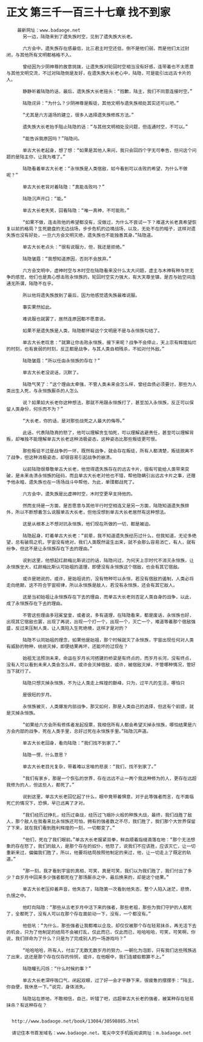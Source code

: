 # 正文 第三千一百三十七章 找不到家
        最新网址：www.badaoge.net
          另一边，陆隐来到了遗失族时空，见到了遗失族大长老。
      
          六方会中，遗失族存在感最低，比三君主时空还低，倒不是他们弱，而是他们太过封闭，与其他所有文明都格格不入。
      
          曾经因为少阴神尊的故意挑拨，让遗失族对轮回时空相当没有好感，连带着也不太愿意与其他文明交流，不过对陆隐倒是友好，在遗失族大长老心中，陆隐，可是能引出远古卡片的人。
      
          静静听着陆隐的话，最后，遗失族大长老摇头：“抱歉，陆主，我们不同意连接时空。”
      
          陆隐诧异：“为什么？少阴神尊是叛徒，其他文明与遗失族相处其实还可以吧。”
      
          “尤其是六方道场的建立，很多人选择遗失族修炼方法。”
      
          遗失族大长老抬手阻止陆隐的话：“与其他文明相处没问题，但连通时空，不可以。”
      
          “能告诉我原因吗？”陆隐问。
      
          单古大长老起身，想了想：“如果是其他人来问，我只会回四个字无可奉告，但问这个问题的是陆主你，让我为难了。”
      
          陆隐看着单古大长老：“永恒族是人类宿敌，如今看到可以击败的希望，为什么不做呢？”
      
          单古大长老背对着陆隐：“真能击败吗？”
      
          陆隐沉声开口：“能。”
      
          单古大长老失笑，回看陆隐：“唯一真神，不可能败。”
      
          “如果不做，连击败他的希望都没有，没做过，为什么不尝试一下？难道大长老真希望恢复以前的格局？生死磨盘的无边战场，步步危机的边境战场，以及，无处不在的暗子，这样对遗失族也没有好处，一旦六方会文明灭绝，遗失族也不能独善其身。”陆隐道。
      
          单古大长老点头：“很有说服力，但，我还是拒绝。”
      
          陆隐皱眉：“我想知道原因，否则不会放弃。”
      
          六方会文明中，虚神时空与木时空在陆隐看来没什么太大问题，虚主与木神有种与世无争的感觉，他们也是真心想击败永恒族的，轮回时空实力强大，有大天尊坐镇，是否与始空间连通无所谓，陆隐不在乎。
      
          所以他将遗失族放到了最后，因为他感觉遗失族最难说服。
      
          事实果然如此。
      
          难说服也就罢了，居然连原因都不愿意说。
      
          如果不是遗失族是人类，陆隐都怀疑这个文明是不是与永恒族勾结了。
      
          单古大长老叹息：“就算让你击败永恒族，接下来呢？战争不会停止，天上宗有辉煌灿烂的时刻，也有衰弱的时刻，反正都是战争，与其人类自相残杀，不如对付外敌。”
      
          陆隐皱眉：“所以任由永恒族的存在？”
      
          单古大长老没说话，沉默了。
      
          陆隐气笑了：“这个理由太牵强，不管人类未来会怎么样，曾经血债必须要讨，那些为人类出生入死，与永恒族厮杀的人怎么
      
          说？如果如大长老你这种想法，那就不用跟永恒族打了，甚至加入永恒族，反正可以保留人类身份，何乐而不为？”
      
          “大长老，你的话，是对那些战死之人最大的侮辱。”
      
          此话，代表陆隐真的怒了，他可以理解贪生怕死，可以理解逃避责任，甚至可以理解背叛，却唯独不能理解单古大长老这种消极姿态，这种姿态比那些叛徒更可恨。
      
          那些叛徒不过是战争的一环，既然有战争，就会存在叛徒，所有人都清楚，叛徒脱离不了战争，但这种消极姿态，却很容易引起战争的崩溃。
      
          以前陆隐很尊敬单古大长老，他觉得遗失族存在的远古卡片，很有可能给人类带来突破，是未来击溃永恒族的砝码，而且单古大长老对他也不错，帮他隐瞒引出远古卡片之事，还赠予他永暗，遗失族也在一场场战斗中帮他，为此，单璞都战死了。
      
          六方会中，遗失族是比虚神时空，木时空更早支持他的。
      
          然而支持是一方面，是否愿意与其他平行时空相连又是另一方面，陆隐知道遗失族排外，所以不断想着怎么说服单古大长老，但他没想到单古大长老居然有这种想法。
      
          这是从根本上不想对抗永恒族，他们现在所做的一切，都是被迫。
      
          陆隐起身，盯着单古大长老：“前辈，我不知道遗失族经历过什么，但我知道，无论多绝望，总有破局之机，宇宙没有绝对，我们人类既然诞生出来，就不会那么容易消亡，有人，就有纷争，但这不是让永恒族存在下去的理由。”
      
          说到这里，他想起红颜梅比斯说过的话，陆隐问过，为何天上宗时代不消灭永恒族，让永恒族坐大，红颜梅比斯认可始祖的道理，即便没有永恒族这个宿敌，也会有其它宿敌。
      
          或许是她说的，或许，是始祖说的，没有物种可以永恒，若没有宿敌的遏制，人类必将走向绝颠，这不符合宇宙规律，所以永恒族是敌人，若没有永恒族，还会有其它敌人。
      
          这是当初始祖让永恒族存在下去的理由，而单古大长老则否定人类自身的战争，以此，成了永恒族存在下去的理由。
      
          不管这些理由多冠冕堂皇，或者说，多有道理，在陆隐看来，都是废话，永恒族也好，出现其它宿敌也罢，出现了再说，出现一个打一个，出现一个，灭亡一个，难道等着那个宿敌强盛，反过来压制人类，让人类陷入生死绝境，这样才是对的？
      
          陆隐不认同始祖的理念，如果他是始祖，那个时候就灭了永恒族，宇宙出现任何对人类有威胁的物种，统统灭掉，即便结果再坏，还能坏的过现在？
      
          始祖无法预测未来，命运在岁月长河搭建的桥梁是有终点的，而岁月长河，没有终点，没有人可以看到未来人类会怎么样，或许会灭掉宿敌，或许，被宿敌灭掉，不管哪种情况，管好当下就行了。
      
          陆隐只想灭掉永恒族，不为让人类走上辉煌的巅峰，只为，过平凡的生活，哪怕只
      
          是很短的岁月。
      
          永恒族被灭，人类爆发内部战争，那又如何，那是人类自己的选择，但这有个前提，就是灭掉永恒族。
      
          “如果给六方会所有修炼者发起投票，我相信所有人都会希望灭掉永恒族，哪怕结果是六方会内部的战争，死在人类手里，总好过死在永恒族手里。”陆隐沉声道。
      
          单古大长老回身，看向陆隐：“我们找不到家了。”
      
          陆隐一愣，什么意思？
      
          单古大长老目光复杂，带着难以言喻的悲哀：“我们，找不到家了。”
      
          “我们有家乡，那是一个恢弘的世界，存在远远不止一两个我这种修为的人，更存在远超我修为的人，但这些人，都死了。”
      
          说到这里，单古大长老回忆起了什么，眼中竟带着惧意，对于此等强者而言，在不面临死亡的情况下，恐惧，早已远离了才对。
      
          “我们经历过挣扎，经历过奋战，经历过飞蛾扑火般的种族大战，最终，我们战胜了敌人，那个敌人在我看来比永恒族还可怕，拥有的强者数之不尽，我们胜了，我们那个大世界保留了下来，就在我们看到胜利辉煌的一刻，一切都变了。”
      
          “他们，死在了我们眼前。”单古大长老握紧双拳，鲜血顺着指缝滴落在地：“那个无法想象的存在怒了，我们的敌人，是那个存在的奴仆，他怒了，说我们不应该胜，应该灭亡，让一切重新来过，偏偏我们胜了，所以，他要将结局按照他制定的来过，他，让一切走上了既定的轨道。”
      
          “那一刻，我才看到宇宙的真相，可笑，真是可笑，我们以为我们胜了，我们付出了多少？自岁月中回来多少强者都死在了那场厮杀之中，最后换来的，却是这个结果。”
      
          单古大长老压抑着声音，他失态了，陆隐第一次看到他失态，整个人陷入迷茫，悲愤，仇恨之中。
      
          他盯向陆隐：“那些从古老岁月中活下来的强者，那些老祖，那些为我们守护的人都死了，全都死了，没有人可以在那个存在面前动一下，没有，一个都没有。”
      
          他低吼：“为什么，那些强者让我都难以企及，却仅仅被那个存在轻易抹杀，再无活下去的机会，只为了他制定的结局不会被打乱，仅此而已，仅此而已，哈哈哈哈，可笑，可笑啊，你说，我们拼命为了什么？只是为了完成别人的一场游戏吗？”
      
          “哈哈哈哈，所有人，付出了无数无数岁月的努力，一朝化为泡影，只有我们这些残族逃了出来，这还是那个存在仅存的怜悯，或许，在他眼中，我们连蝼蚁都算不上。”
      
          陆隐瞳孔闪烁：“什么时候的事？”
      
          单古大长老深呼吸口气，闭起双眼，过了好一会才平静下来，很疲惫的摆摆手：“陆主，你自便，我休息一下。”说完，身体消失。
      
          陆隐站在原地，不敢相信，自己，听错了吧，远超单古大长老的强者，被某种存在轻易抹杀？有这种存在？
      
      
      http://www.badaoge.net/book/13084/30598885.html
      
      请记住本书首发域名：www.badaoge.net。笔尖中文手机版阅读网址：m.badaoge.net
